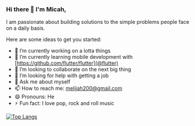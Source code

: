 ### Hi there 👋 I'm Micah,
I am passionate about building solutions to the simple problems people face on a daily basis.
<!--
**Megxos/Megxos** is a ✨ _special_ ✨ repository because its `README.md` (this file) appears on your GitHub profile. -->

Here are some ideas to get you started:

- 🔭 I’m currently working on a lotta things
- 🌱 I’m currently learning mobile development with [https://github.com/flutter/flutter](@flutter)
- 👯 I’m looking to collaborate on the next big thing
- 🤔 I’m looking for help with getting a job
- 💬 Ask me about myself
- 📫 How to reach me: melijah200@gmail.com
- 😄 Pronouns: He
- ⚡ Fun fact: I love pop, rock and roll music

<!-- [![Top Langs](https://github-readme-stats.vercel.app/api?username=codemicah&langs_count=6&hide=css,html&show_icons=true&count_private=true&theme=radical)](https://github.com/anuraghazra/github-readme-stats) -->
[![Top Langs](https://github-readme-stats.vercel.app/api/top-langs/?username=codemicah&langs_count=6&show_icons=true&count_private=true&theme=dracula)](https://github.com/anuraghazra/github-readme-stats)
